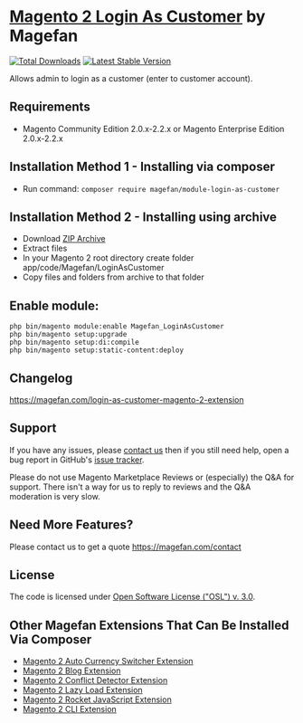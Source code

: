 # [Magento 2 Login As Customer](https://magefan.com/login-as-customer-magento-2-extension) by Magefan

[![Total Downloads](https://poser.pugx.org/magefan/module-login-as-customer/downloads)](https://packagist.org/packages/magefan/module-login-as-customer)
[![Latest Stable Version](https://poser.pugx.org/magefan/module-login-as-customer/v/stable)](https://packagist.org/packages/magefan/module-login-as-customer)

Allows admin to login as a customer (enter to customer account).

## Requirements
  * Magento Community Edition 2.0.x-2.2.x or Magento Enterprise Edition 2.0.x-2.2.x

## Installation Method 1 - Installing via composer
  * Run command: `composer require magefan/module-login-as-customer`

## Installation Method 2 - Installing using archive
  * Download [ZIP Archive](https://magefan.com/login-as-customer-magento-2-extension)
  * Extract files
  * In your Magento 2 root directory create folder app/code/Magefan/LoginAsCustomer
  * Copy files and folders from archive to that folder
  
## Enable module:
```
php bin/magento module:enable Magefan_LoginAsCustomer
php bin/magento setup:upgrade
php bin/magento setup:di:compile
php bin/magento setup:static-content:deploy
```
## Changelog
https://magefan.com/login-as-customer-magento-2-extension

## Support
If you have any issues, please [contact us](mailto:support@magefan.com)
then if you still need help, open a bug report in GitHub's
[issue tracker](https://github.com/magefan/module-login-as-customer/issues).

Please do not use Magento Marketplace Reviews or (especially) the Q&A for support.
There isn't a way for us to reply to reviews and the Q&A moderation is very slow.

## Need More Features?
Please contact us to get a quote
https://magefan.com/contact

## License
The code is licensed under [Open Software License ("OSL") v. 3.0](http://opensource.org/licenses/osl-3.0.php).

## Other Magefan Extensions That Can Be Installed Via Composer
  * [Magento 2 Auto Currency Switcher Extension](https://magefan.com/magento-2-currency-switcher-auto-currency-by-country)
  * [Magento 2 Blog Extension](https://magefan.com/magento2-blog-extension)
  * [Magento 2 Conflict Detector Extension](https://magefan.com/magento2-conflict-detector)
  * [Magento 2 Lazy Load Extension](https://github.com/magefan/module-lazyload)
  * [Magento 2 Rocket JavaScript Extension](https://magefan.com/rocket-javascript-deferred-javascript)
  * [Magento 2 CLI Extension](https://magefan.com/magento2-cli-extension)
